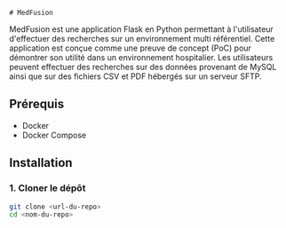     # MedFusion

MedFusion est une application Flask en Python permettant à l'utilisateur d'effectuer des recherches sur un environnement multi référentiel. Cette application est conçue comme une preuve de concept (PoC) pour démontrer son utilité dans un environnement hospitalier. Les utilisateurs peuvent effectuer des recherches sur des données provenant de MySQL ainsi que sur des fichiers CSV et PDF hébergés sur un serveur SFTP.

## Prérequis

- Docker
- Docker Compose

## Installation

### 1. Cloner le dépôt

```bash
git clone <url-du-repo>
cd <nom-du-repo>
